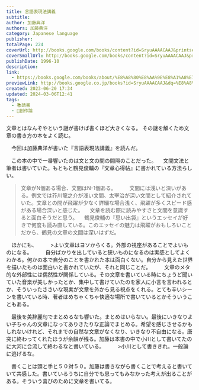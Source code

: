 ```yaml
---
title: 言語表現法講義
subtitle: 
author: 加藤典洋
authors: 加藤典洋
category: Japanese language
publisher: 
totalPage: 224
coverUrl: http://books.google.com/books/content?id=SryuAAAACAAJ&printsec=frontcover&img=1&zoom=1&source=gbs_api
coverSmallUrl: http://books.google.com/books/content?id=SryuAAAACAAJ&printsec=frontcover&img=1&zoom=5&source=gbs_api
publishDate: 1996-10
description: 
link:
  - https://books.google.com/books/about/%E8%A8%80%E8%AA%9E%E8%A1%A8%E7%8F%BE%E6%B3%95%E8%AC%9B%E7%BE%A9.html?hl=&id=SryuAAAACAAJ
previewLink: http://books.google.co.jp/books?id=SryuAAAACAAJ&dq=%E8%A8%80%E8%AA%9E%E8%A1%A8%E7%8F%BE%E6%B3%95%E8%AC%9B%E7%BE%A9&hl=&as_pt=BOOKS&cd=1&source=gbs_api
created: 2023-06-20 17:34
updated: 2024-03-06T12:41
tags:
  - 📚読書
  - 📘創作論
---
```


  文章とはなんぞやという謎が書けば書くほど大きくなる。
  その謎を解くため文章の書き方の本をよく読む。

　今回は加藤典洋が書いた『言語表現法講義』を読んだ。

　この本の中で一番響いたのは文と文の間の間隔のことだった。
　文間文法と筆者は書いていた。もともと鶴見俊輔の『文章心得帖』に書かれている方法らしい。
　
 >文章がN個ある場合、文間はN-1個ある。
　
　文間には浅いと深いがある。例文では芥川龍之介が浅い文間、太宰治が深い文間として紹介されていた。文章との間が飛躍が少なく詳細な場合浅く、飛躍が多くスピード感がある場合深いと感じた。
　文章を読む際に読みやすさと文間を意識すると面白そうだと思う。
　鶴見俊輔の『思い出袋』というエッセイが好きで何度も読み直している。このエッセイの魅力は飛躍がおもしろいことだから、鶴見の文章の文間は深いはずだ。

　ほかにも、
　
　>よい文章はヨソからくる。外部の視座があることでよいものになる。
　
　自分ばかりを出していると狭いものになるのは実感としてよくわかる。何かの本で自分のことを書かれた本は面白くない。自分から見えた世界を描いたものは面白いと書かれていたが、それと同じことだ。
　
　文章のメタ的な外部性には偶然性が関係している。その文章を書いている時にちょうど聞いていた音楽が美しかったとか、集中して書けていたのを家人に小言を言われるとか、そういったささいな現実が文章を外から見る視点をくれる。とても辛いシーンを書いている時、著者はめちゃくちゃ快適な場所で書いているとかそういうこともある。


　最後を美辞麗句でまとめるなも響いた。まとめはいらない。最後にいきなりよい子ちゃんの文章になってありきたりな正論でまとめる。希望を感じさせるかもしれないけれど、それまでの自然な文章がなくなり、いきなり不自由になる。唐突に終わってくれたほうが余韻が残る。加藤は本書の中で小川として書いてたのに大河に合流して終わるなと書いている。
　
　>小川として書ききれ。一般論に逃げるな。

　書くことは頭と手と５０対５０。加藤は書きながら書くことで考えると書いていて共感した。書いているうちに自分でも思ってもみなかった考えが出ることがある。そういう喜びのために文章を書いてる。


